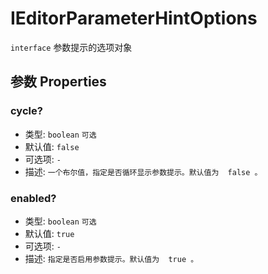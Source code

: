# IEditorParameterHintOptions
`interface` 参数提示的选项对象

## 参数 Properties

### cycle?
+ 类型: `boolean`  `可选`
+ 默认值: `false`
+ 可选项: `-`
+ 描述: `一个布尔值，指定是否循环显示参数提示。默认值为  false 。 `

### enabled?
+ 类型: `boolean` `可选`
+ 默认值: `true`
+ 可选项: `-`
+ 描述: `指定是否启用参数提示。默认值为  true 。 `
